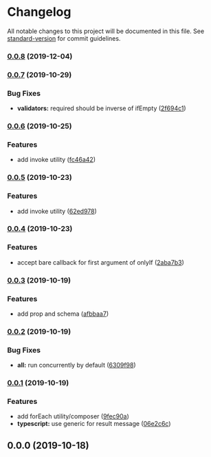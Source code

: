 # Changelog

All notable changes to this project will be documented in this file. See [standard-version](https://github.com/conventional-changelog/standard-version) for commit guidelines.

### [0.0.8](https://github.com/caseyWebb/badbadnotgood/compare/v0.0.7...v0.0.8) (2019-12-04)

### [0.0.7](https://github.com/caseyWebb/badbadnotgood/compare/v0.0.6...v0.0.7) (2019-10-29)

### Bug Fixes

- **validators:** required should be inverse of ifEmpty ([2f694c1](https://github.com/caseyWebb/badbadnotgood/commit/2f694c1))

### [0.0.6](https://github.com/caseyWebb/badbadnotgood/compare/v0.0.4...v0.0.6) (2019-10-25)

### Features

- add invoke utility ([fc46a42](https://github.com/caseyWebb/badbadnotgood/commit/fc46a42))

### [0.0.5](https://github.com/caseyWebb/badbadnotgood/compare/v0.0.4...v0.0.5) (2019-10-23)

### Features

- add invoke utility ([62ed978](https://github.com/caseyWebb/badbadnotgood/commit/62ed978))

### [0.0.4](https://github.com/caseyWebb/badbadnotgood/compare/v0.0.3...v0.0.4) (2019-10-23)

### Features

- accept bare callback for first argument of onlyIf ([2aba7b3](https://github.com/caseyWebb/badbadnotgood/commit/2aba7b3))

### [0.0.3](https://github.com/caseyWebb/badbadnotgood/compare/v0.0.2...v0.0.3) (2019-10-19)

### Features

- add prop and schema ([afbbaa7](https://github.com/caseyWebb/badbadnotgood/commit/afbbaa7))

### [0.0.2](https://github.com/caseyWebb/badbadnotgood/compare/v0.0.1...v0.0.2) (2019-10-19)

### Bug Fixes

- **all:** run concurrently by default ([6309f98](https://github.com/caseyWebb/badbadnotgood/commit/6309f98))

### [0.0.1](https://github.com/caseyWebb/badbadnotgood/compare/v0.0.0...v0.0.1) (2019-10-19)

### Features

- add forEach utility/composer ([9fec90a](https://github.com/caseyWebb/badbadnotgood/commit/9fec90a))
- **typescript:** use generic for result message ([06e2c6c](https://github.com/caseyWebb/badbadnotgood/commit/06e2c6c))

## 0.0.0 (2019-10-18)
